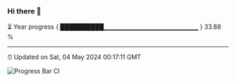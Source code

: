 ### Hi there 👋

⏳ Year progress { ██████████▁▁▁▁▁▁▁▁▁▁▁▁▁▁▁▁▁▁▁▁ } 33.88 %

---

⏰ Updated on Sat, 04 May 2024 00:17:11 GMT

![Progress Bar CI](https://github.com/liununu/liununu/workflows/Progress%20Bar%20CI/badge.svg)
